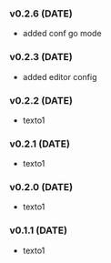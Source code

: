 ### v0.2.6 (DATE)

- added conf go mode

### v0.2.3 (DATE)

- added editor config

### v0.2.2 (DATE)

- texto1

### v0.2.1 (DATE)

- texto1

### v0.2.0 (DATE)

- texto1

### v0.1.1 (DATE)

- texto1
